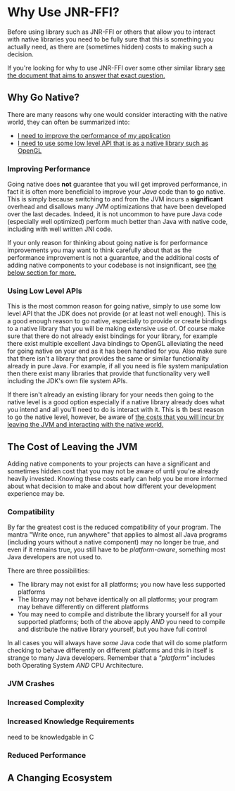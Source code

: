 # Why Use JNR-FFI?

Before using library such as JNR-FFI or others that allow you to interact with native libraries you need to be fully
sure that this is something you actually need, as there are (sometimes hidden) costs to making such a decision.

If you're looking for why to use JNR-FFI over some other similar
library [see the document that aims to answer that exact question.](ComparisonToSimilarProjects.md)

## Why Go Native?

There are many reasons why one would consider interacting with the native world, they can often be summarized into:

* [I need to improve the performance of my application](#improving-performance)
* [I need to use some low level API that is as a native library such as OpenGL](#using-low-level-apis)

### Improving Performance

Going native does **not** guarantee that you will get improved performance, in fact it is often more beneficial to
improve your *Java* code than to go native. This is simply because switching to and from the JVM incurs a
**significant** overhead and disallows many JVM optimizations that have been developed over the last decades. Indeed, it
is not uncommon to have pure Java code (especially well optimized) perform much better than Java with native code,
including with well written JNI code.

If your only reason for thinking about going native is for performance improvements you may want to think carefully
about that as the performance improvement is not a guarantee, and the additional costs of adding native components to
your codebase is not insignificant, see [the below section for more.](#the-cost-of-leaving-the-jvm)

### Using Low Level APIs

This is the most common reason for going native, simply to use some low level API that the JDK does not provide (or at
least not well enough). This is a good enough reason to go native, especially to provide or create bindings to a native
library that you will be making extensive use of. Of course make sure that there do not already exist bindings for your
library, for example there exist multiple excellent Java bindings to OpenGL alleviating the need for going native on
your end as it has been handled for you. Also make sure that there isn't a library that provides the same or similar
functionality already in pure Java. For example, if all you need is file system manipulation then there exist many
libraries that provide that functionality very well including the JDK's own file system APIs.

If there isn't already an existing library for your needs then going to the native level is a good option especially if
a native library already does what you intend and all you'll need to do is interact with it. This is th best reason to
go the native level, however, be aware
of [the costs that you will incur by leaving the JVM and interacting with the native world.](#the-cost-of-leaving-the-jvm)

## The Cost of Leaving the JVM

Adding native components to your projects can have a significant and sometimes hidden cost that you may not be aware of
until you're already heavily invested. Knowing these costs early can help you be more informed about what decision to
make and about how different your development experience may be.

### Compatibility

By far the greatest cost is the reduced compatibility of your program. The mantra "Write once, run anywhere" that
applies to almost all Java programs (including yours without a native component) may no longer be true, and even if it
remains true, you still have to be *platform-aware*, something most Java developers are not used to.

There are three possibilities:

* The library may not exist for all platforms; you now have less supported platforms
* The library may not behave identically on all platforms; your program may behave differently on different platforms
* You may need to compile and distribute the library yourself for all your supported platforms; both of the above apply
  *AND* you need to compile and distribute the native library yourself, but you have full control

In all cases you will always have *some* Java code that will do some platform checking to behave differently on
different platforms and this in itself is strange to many Java developers. Remember that a *"platform"* includes both
Operating System *AND* CPU Architecture.

### JVM Crashes

### Increased Complexity

### Increased Knowledge Requirements

need to be knowledgable in C

### Reduced Performance

## A Changing Ecosystem